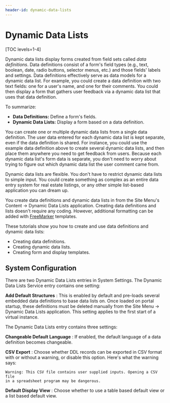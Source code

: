 ```yaml
---
header-id: dynamic-data-lists
---
```


# Dynamic Data Lists

[TOC levels=1-4]

Dynamic data lists display forms created from field sets called *data
definitions*. Data definitions consist of a form's field types (e.g., text,
boolean, date, radio buttons, selector menus, etc.) and those fields' labels and
settings. Data definitions effectively serve as data models for a dynamic data
list. For example, you could create a data definition with two text fields: one
for a user's name, and one for their comments. You could then display a form
that gathers user feedback via a dynamic data list that uses that data
definition. 

To summarize: 

-   **Data Definitions:** Define a form's fields. 
-   **Dynamic Data Lists:** Display a form based on a data definition. 

You can create one or multiple dynamic data lists from a single data definition.
The user data entered for each dynamic data list is kept separate, even if the
data definition is shared. For instance, you could use the example data
definition above to create several dynamic data lists, and then place them
anywhere you need to get feedback from users. Because each dynamic data list's
form data is separate, you don't need to worry about trying to figure out which
dynamic data list the user comment came from. 

Dynamic data lists are flexible. You don't have to restrict dynamic data lists
to simple input. You could create something as complex as an entire data entry
system for real estate listings, or any other simple list-based application you
can dream up.

You create data definitions and dynamic data lists in from the Site Menu's
Content &rarr; Dynamic Data Lists application. Creating data definitions and
lists doesn't require any coding. However, additional formatting can be added
with [FreeMarker](https://freemarker.apache.org/) templates. 

These tutorials show you how to create and use data definitions and dynamic
data lists: 

-   Creating data definitions. 
-   Creating dynamic data lists. 
-   Creating form and display templates. 

## System Configuration

There are two Dynamic Data Lists entries in System Settings. The Dynamic Data
Lists Service entry contains one setting:

**Add Default Structures**
: This is enabled by default and pre-loads several embedded data definitions to
base data lists on. Once loaded on portal startup, these definitions must be
deleted manually from the Site Menu &rarr; Dynamic Data Lists application. This
setting applies to the first start of a virtual instance.

The Dynamic Data Lists entry contains three settings:

**Changeable Default Language**
: If enabled, the default language of a data definition becomes changeable.

**CSV Export**
: Choose whether DDL records can be exported in CSV format with or without
a warning, or disable this option. Here's what the warning says: 

    Warning: This CSV file contains user supplied inputs. Opening a CSV file 
    in a spreadsheet program may be dangerous.

**Default Display View**
: Choose whether to use a table based default view or a list based default view. 
<!-- I couldn't see this working. Might be non-functional-->
